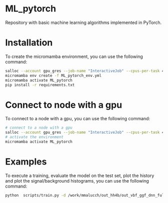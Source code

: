 # ML_pytorch

Repository with basic machine learning algorithms implemented in PyTorch.

# Installation
To create the micromamba environment, you can use the following command:
```bash
salloc --account gpu_gres --job-name "InteractiveJob" --cpus-per-task 4 --mem-per-cpu 3000 --time 01:00:00  -p gpu
micromamba env create -f ML_pytorch_env.yml
micromamba activate ML_pytorch
pip install -r requirements.txt
```

# Connect to node with a gpu
To connect to a node with a gpu, you can use the following command:
```bash
# connect to a node with a gpu
salloc --account gpu_gres --job-name "InteractiveJob" --cpus-per-task 4 --mem-per-cpu 3000 --time 01:00:00  -p gpu
# activate the environment
micromamba activate ML_pytorch
```

# Examples
To execute a training, evaluate the model on the test set, plot the history and plot the signal/background histograms, you can use the following command:

```bash
python  scripts/train.py -d /work/mmalucch/out_hh4b/out_vbf_ggf_dnn_full/ -o out/name_of_training --eval --onnx --roc --histos --history --gpus 7 -n 4 -e 10 -c configs/DNN_config_ggF_VBF.yml
```
